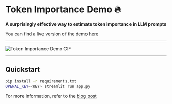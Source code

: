 # Token Importance Demo 🔥

**A surprisingly effective way to estimate token importance in LLM prompts**

You can find a live version of the demo [here](https://heatmap.demos.watchful.io/)

---

![Token Importance Demo GIF](https://github.com/Watchfulio/heatmap-demo/assets/1537245/ab675820-50e3-4b77-b833-3b9e2f934fea)

---

## Quickstart

```bash
pip install -r requirements.txt
OPENAI_KEY=<KEY> streamlit run app.py
```

For more information, refer to the [blog post](https://watchful.io)
